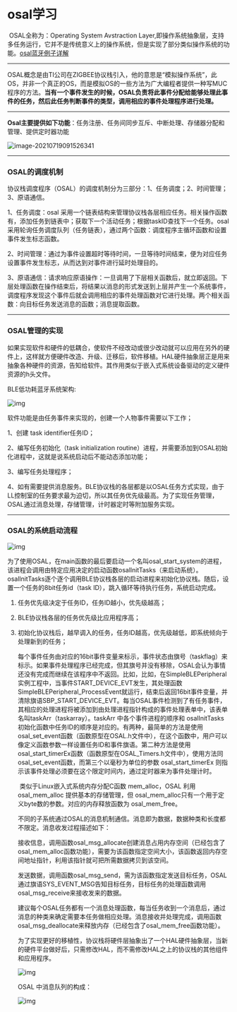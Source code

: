 # osal学习 

​	OSAL全称为：Operating System Avstraction Layer,即操作系统抽象层，支持多任务运行，它并不是传统意义上的操作系统，但是实现了部分类似操作系统的功能。[osal蓝牙例子详解](https://blog.csdn.net/itas109/article/details/12952759?ops_request_misc=%257B%2522request%255Fid%2522%253A%2522162665571916780255225841%2522%252C%2522scm%2522%253A%252220140713.130102334..%2522%257D&request_id=162665571916780255225841&biz_id=0&utm_medium=distribute.pc_search_result.none-task-blog-2~blog~sobaiduend~default-2-12952759.pc_v2_rank_blog_default&utm_term=osal%E4%BA%8B%E4%BB%B6%E9%A9%B1%E5%8A%A8%E6%96%B9%E5%BC%8F&spm=1018.2226.3001.4450)

***

​     OSAL概念是由TI公司在ZIGBEE协议栈引入，他的意思是“模拟操作系统”，此OS，并非一个真正的OS，而是模拟OS的一些方法为广大编程者提供一种写MUC程序的方法。**当有一个事件发生的时候，OSAL负责将此事件分配给能够处理此事件的任务，然后此任务判断事件的类型，调用相应的事件处理程序进行处理。**

***

**Osal主要提供如下功能**：任务注册、任务间同步互斥、中断处理、存储器分配和管理、提供定时器功能

![image-20210719091526341](C:\Users\22859\AppData\Roaming\Typora\typora-user-images\image-20210719091526341.png)

***

###  **OSAL的调度机制**

协议栈调度程序（OSAL）的调度机制分为三部分：1、任务调度；2、时间管理；3、原语通信。

   1、任务调度：osal 采用一个链表结构来管理协议栈各层相应任务。相关操作函数有，添加任务到链表中；获取下一个活动任务；根据taskID查找下一个任务。osal 采用轮询任务调度队列（任务链表），通过两个函数：调度程序主循环函数和设置事件发生标志函数。

   2、时间管理：通过为事件设置超时等待时间，一旦等待时间结束，便为对应任务设置事件发生标志，从而达到对事件进行延时处理目的。

   3、原语通信：请求响应原语操作：一旦调用了下层相关函数后，就立即返回。下层处理函数在操作结束后，将结果以消息的形式发送到上层并产生一个系统事件，调度程序发现这个事件后就会调用相应的事件处理函数对它进行处理。两个相关函数：向目标任务发送消息的函数；消息提取函数。

***

### OSAL管理的实现

​	如果实现软件和硬件的低耦合，使软件不经改动或很少改动就可以应用在另外的硬件上，这样就方便硬件改造、升级、迁移后，软件移植。HAL硬件抽象层正是用来抽象各种硬件的资源，告知给软件。其作用类似于嵌入式系统设备驱动的定义硬件资源的h头文件。

BLE低功耗蓝牙系统架构:

![img](https://img-blog.csdnimg.cn/20190602191219996.png?x-oss-process=image/watermark,type_ZmFuZ3poZW5naGVpdGk,shadow_10,text_aHR0cHM6Ly9ibG9nLmNzZG4ubmV0L3dlaXhpbl80NDIxNjA2NQ==,size_16,color_FFFFFF,t_70)

软件功能是由任务事件来实现的，创建一个人物事件需要以下工作；

1、创建 task identifier任务ID；

2、编写任务初始化（task initialization routine）进程，并需要添加到OSAL初始化进程中，这就是说系统启动后不能动态添加功能；

3、编写任务处理程序；

4、如有需要提供消息服务。BLE协议栈的各层都是以OSAL任务方式实现，由于LL控制室的任务要求最为迫切，所以其任务优先级最高。为了实现任务管理，OSAL通过消息处理，存储管理，计时器定时等附加服务实现。

***

### OSAL的系统启动流程

![img](https://img-blog.csdnimg.cn/2019060219171625.png?x-oss-process=image/watermark,type_ZmFuZ3poZW5naGVpdGk,shadow_10,text_aHR0cHM6Ly9ibG9nLmNzZG4ubmV0L3dlaXhpbl80NDIxNjA2NQ==,size_16,color_FFFFFF,t_70)

​	为了使用OSAL，在main函数的最后要启动一个名叫osal_start_system的进程，该进程会调用由特定应用决定的启动函数osallnitTasks（来启动系统）。osallnitTasks逐个逐个调用BLE协议栈各层的启动进程来初始化协议栈。随后，设置一个任务的8bit任务id（task ID），跳入循环等待执行任务，系统启动完成。

1. 任务优先级决定于任务ID，任务ID越小，优先级越高；

2. BLE协议栈各层的任务优先级比应用程序高；

3. 初始化协议栈后，越早调入的任务，任务ID越高，优先级越低，即系统倾向于处理新到的任务；

   每个事件任务由对应的16bit事件变量来标示，事件状态由旗号（taskflag）来标示。如果事件处理程序已经完成，但其旗号并没有移除，OSAL会认为事情还没有完成而继续在该程序中不返回。比如，比如，在SimpleBLEPeripheral实例工程中，当事件START_DEVICE_EVT发生，其处理函数SimpleBLEPeripheral_ProcessEvent就运行，结束后返回16bit事件变量，并清除旗语SBP_START_DEVICE_EVT。每当OSAL事件检测到了有任务事件，其相应的处理进程将被添加到由处理进程指针构成的事件处理表单中，该表单名叫taskArr（taskarray）。taskArr 中各个事件进程的顺序和 osalInitTasks 初始化函数中任务ID的顺序是对应的。有两种，最简单的方法是使用osal_set_event函数（函数原型在OSAL.h文件中），在这个函数中，用户可以像定义函数参数一样设置任务ID和事件旗语。第二种方法是使用osal_start_timerEx函数（函数原型在OSAL_Timers.h文件中），使用方法同osal_set_event函数，而第三个以毫秒为单位的参数 osal_start_timerEx 则指示该事件处理必须要在这个限定时间内，通过定时器来为事件处理计时。

   ​		类似于Linux嵌入式系统内存分配C函数 mem_alloc，OSAL 利用 osal_mem_alloc 提供基本的存储管理，但 osal_mem_alloc只有一个用于定义byte数的参数。对应的内存释放函数为 osal_mem_free。

      不同的子系统通过OSAL的消息机制通信。消息即为数据，数据种类和长度都不限定。消息收发过程描述如下：

      接收信息，调用函数osal_msg_allocate创建消息占用内存空间（已经包含了osal_mem_alloc函数功能），需要为该函数指定空间大小，该函数返回内存空间地址指针，利用该指针就可把所需数据拷贝到该空间。

      发送数据，调用函数osal_msg_send，需为该函数指定发送目标任务，OSAL通过旗语SYS_EVENT_MSG告知目标任务，目标任务的处理函数调用osal_msg_receive来接收发来的数据。

      建议每个OSAL任务都有一个消息处理函数，每当任务收到一个消息后，通过消息的种类来确定需要本任务做相应处理。消息接收并处理完成，调用函数osal_msg_deallocate来释放内存（已经包含了osal_mem_free函数功能）。

      为了实现更好的移植性，协议栈将硬件层抽象出了一个HAL硬件抽象层，当新的硬件平台做好后，只需修改HAL，而不需修改HAL之上的协议栈的其他组件和应用程序。

   ![img](https://img-blog.csdnimg.cn/20190602194027154.png?x-oss-process=image/watermark,type_ZmFuZ3poZW5naGVpdGk,shadow_10,text_aHR0cHM6Ly9ibG9nLmNzZG4ubmV0L3dlaXhpbl80NDIxNjA2NQ==,size_16,color_FFFFFF,t_70)

   OSAL 中消息队列的构成：

   ![img](https://img-blog.csdnimg.cn/20190602194121954.png)

